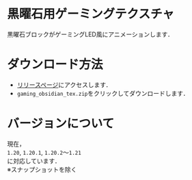 # 黒曜石用ゲーミングテクスチャ
黒曜石ブロックがゲーミングLED風にアニメーションします．

# ダウンロード方法
- [リリースページ](https://github.com/xptnym/gaming_obsidian_tex/releases/latest)にアクセスします．
- ``gaming_obsidian_tex.zip``をクリックしてダウンロードします．

# バージョンについて
現在，  
``1.20``, ``1.20.1``, ``1.20.2``～``1.21``  
に対応しています．  
※スナップショットを除く